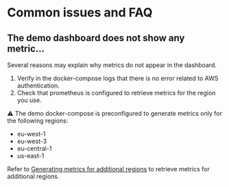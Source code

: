 # Common issues and FAQ

## The demo dashboard does not show any metric...

Several reasons may explain why metrics do not appear in the dashboard.

1. Verify in the docker-compose logs that there is no error related to AWS authentication.
2. Check that prometheus is configured to retrieve metrics for the region you use.

⚠ The demo docker-compose is preconfigured to generate metrics only for the following regions:
- eu-west-1
- eu-west-3
- eu-central-1
- us-east-1 

Refer to  [Generating metrics for additional regions](../how-to/set-up-dashboard.md#generating-metrics-for-additional-regions) to retrieve metrics for additional regions.
